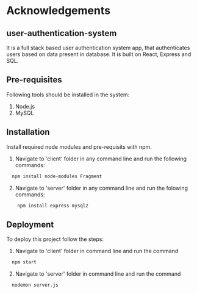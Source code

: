 
# Acknowledgements
## user-authentication-system
  It is a full stack based user authentication system app, that authenticates users based on data present in database.
  It is built on React, Express and SQL.



## Pre-requisites
Following tools should be installed in the system:
1. Node.js
2. MySQL
## Installation

Install required node modules and pre-requisits with npm.
1. Navigate to 'client' folder in any command line and run the following commands:

```bash
  npm install node-modules Fragment
```

2. Navigate to 'server' folder in any command line and run the folowing commands:
```bash
    npm install express mysql2 
```
    
## Deployment

To deploy this project follow the steps:
1. Navigate to 'client' folder in command line and run the command

```bash
  npm start
```
2. Navigate to 'server' folder in command line and run the command

```bash
  nodemon server.js
```


